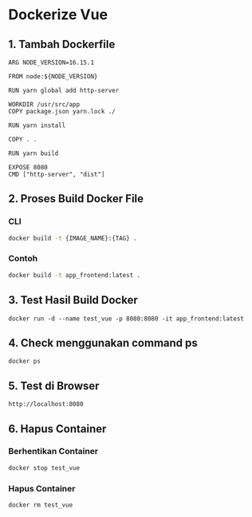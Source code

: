 # Dockerize Vue

## 1. Tambah Dockerfile
```
ARG NODE_VERSION=16.15.1

FROM node:${NODE_VERSION}

RUN yarn global add http-server

WORKDIR /usr/src/app
COPY package.json yarn.lock ./

RUN yarn install

COPY . .

RUN yarn build

EXPOSE 8080
CMD ["http-server", "dist"]
```
## 2. Proses Build Docker File
### CLI
```bash
docker build -t {IMAGE_NAME}:{TAG} .
```
### Contoh
```bash
docker build -t app_frontend:latest .
```
## 3. Test Hasil Build Docker
```
docker run -d --name test_vue -p 8080:8080 -it app_frontend:latest 
```
## 4. Check menggunakan command ps
```
docker ps
```
## 5. Test di Browser
```
http://localhost:8080
```
## 6. Hapus Container
### Berhentikan Container
```bash
docker stop test_vue
```

### Hapus Container
```bash
docker rm test_vue
```

